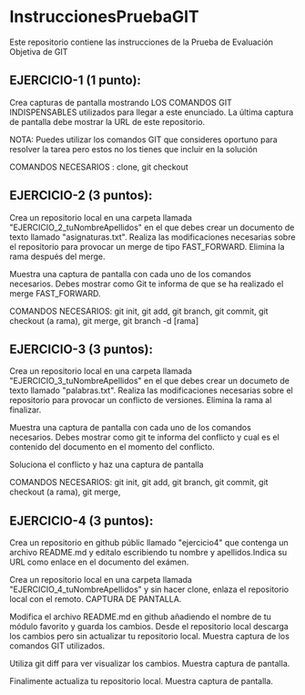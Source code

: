 # InstruccionesPruebaGIT
Este repositorio contiene las instrucciones de la Prueba de Evaluación Objetiva de GIT

## EJERCICIO-1 (1 punto):
Crea capturas de pantalla mostrando LOS COMANDOS GIT INDISPENSABLES utilizados para llegar a este enunciado. 
La última captura de pantalla debe mostrar la URL de este repositorio.

NOTA: Puedes utilizar los comandos GIT que consideres oportuno para resolver la tarea pero estos no los tienes que 
incluir en la solución

COMANDOS NECESARIOS : clone, git checkout 

## EJERCICIO-2 (3 puntos): 
Crea un repositorio local en una carpeta llamada "EJERCICIO_2_tuNombreApellidos" en el que debes crear un documento
de texto llamado "asignaturas.txt". Realiza las modificaciones necesarias sobre el repositorio para provocar un
merge de tipo FAST_FORWARD. Elimina la rama después del merge.

Muestra una captura de pantalla con cada uno de los comandos necesarios. Debes mostrar como Git te informa de que
se ha realizado el merge FAST_FORWARD.

COMANDOS NECESARIOS: git init, git add, git branch, git commit, git checkout (a rama), git merge, git branch -d [rama]

## EJERCICIO-3 (3 puntos):
Crea un repositorio local en una carpeta llamada "EJERCICIO_3_tuNombreApellidos" en el que debes crear un documeto
de texto llamado "palabras.txt". Realiza las modificaciones necesarias sobre el repositorio para provocar un conflicto
de versiones. Elimina la rama al finalizar.

Muestra una captura de pantalla con cada uno de los comandos necesarios. Debes mostrar como git te informa del
conflicto y cual es el contenido del documento en el momento del conflicto. 

Soluciona el conflicto y haz una captura de pantalla 

COMANDOS NECESARIOS: git init, git add, git branch, git commit, git checkout (a rama), git merge, 

## EJERCICIO-4 (3 puntos):
Crea un repositorio en github públic llamado "ejercicio4" que contenga un archivo README.md y edítalo escribiendo
tu nombre y apellidos.Indica su URL como enlace en el documento del exámen.

Crea un repositorio local en una carpeta llamada "EJERCICIO_4_tuNombreApellidos" y sin hacer clone, enlaza el 
repositorio local con el remoto. CAPTURA DE PANTALLA.

Modifica el archivo README.md en github añadiendo el nombre de tu módulo favorito y guarda los cambios.
Desde el repositorio local descarga los cambios pero sin actualizar tu repositorio local. Muestra captura de 
los comandos GIT utilizados.

Utiliza git diff para ver visualizar los cambios. Muestra captura de pantalla.

Finalimente actualiza tu repositorio local. Muestra captura de pantalla.





